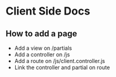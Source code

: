 # Client Side Docs

## How to add a page

- Add a view on /partials
- Add a controller on /js
- Add a route on /js/client.controller.js
- Link the controller and partial on route